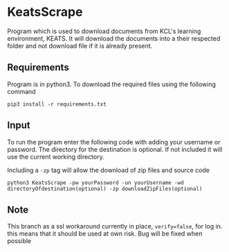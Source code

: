 # KeatsScrape
Program which is used to download documents from KCL's learning environment, KEATS. It will download the documents into a their respected folder and not download file if it is already present.

## Requirements
Program is in python3. To download the required files using the following command

`pip3 install -r requirements.txt`

## Input
To run the program enter the following code with adding your username or password. The directory for the destination is optional. If not included it will use the current working directory.

Including a `-zp` tag will allow the download of zip files and source code

`python3 KeatsScrape -pw yourPassword -un yourUsername -wd directoryOfdestination(optional) -zp downloadZipFiles(optional)`


## Note
This branch as a ssl workaround currently in place, `verify=false`, for log in. this means that it should be used at own risk. Bug will be fixed when possible
